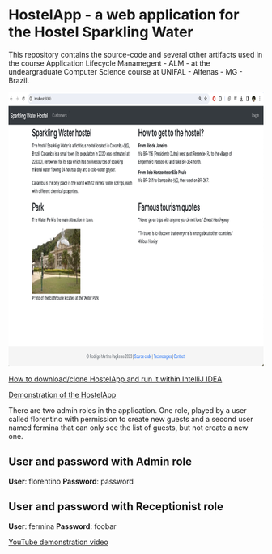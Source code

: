 # HostelApp - a web application for the Hostel Sparkling Water

This repository contains the source-code and several other artifacts used in the course Application Lifecycle Manamegent - ALM - at the undeargraduate Computer Science course at UNIFAL - Alfenas - MG - Brazil.

<p align="center"> <img src="Images/Landing_Page.png" width=903 height="542" alt="Example output" title="First JFrame"></p>

<p><a href="Slides/How_to_Clone_and_Execute_the_HostelApp/How_to_Clone_and_Execute_the_HostelApp.pdf">How to download/clone HostelApp and run it within IntelliJ IDEA</a></p>

<p><a href="Slides/HostelApp_Web/Authentication_Authorization_HostelApp.pdf">Demonstration of the HostelApp</a></p>

There are two admin roles in the application. One role, played by a user called florentino with permission to create new guests and a second user named fermina that can only see the list of guests, but not create a new one.

## User and password with Admin role
**User**: florentino
**Password**: password

## User and password with Receptionist role
**User**: fermina
**Password**: foobar

<p><a href="https://www.youtube.com/embed/hs_UaWwU2-s?si=hMcxgw6srBRB9xl4" target="_blank">YouTube demonstration video</a></p>






